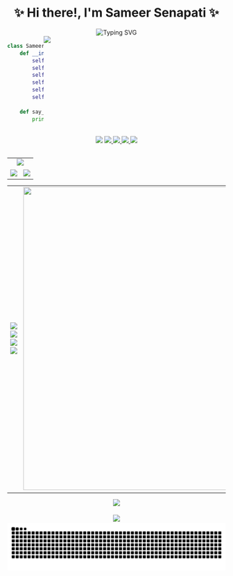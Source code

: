 <div align="center">
  <h1>✨ Hi there!, I'm <strong>Sameer Senapati</strong> ✨</h1>
  <img src="https://readme-typing-svg.herokuapp.com?font=Fira+Code&size=22&duration=3000&pause=1000&color=00CFFF&center=true&vCenter=true&width=600&lines=AI+%26+Machine+Learning+Explorer;Full+Stack+Web+Developer;Building+End-to-End+ML+Projects;Tech+Stack+Craftsman" alt="Typing SVG"/>
</div>
<div align="center">
  <img align="right" width="420" src="https://user-images.githubusercontent.com/74038190/225813708-98b745f2-7d22-48cf-9150-083f1b00d6c9.gif">
</div>

```python
class SameerSenapati:
    def __init__(self):
        self.name = "Sameer Senapati"
        self.role = "Machine Learning Enthusiast"
        self.location = "India"
        self.languages = ["Python", "JavaScript", "TypeScript", "C++"]
        self.interests = ["AI/ML", "Data Science", "Web Development"]
        self.learning = ["Deep Learning", "MLOps", "Cloud"]

    def say_hi(self):
        print("Thanks for dropping by! Let's build something amazing together!")
```

<br clear="both"/>
<div align="center">
  <img src="https://img.shields.io/badge/Profile%20Views-110-blue?style=for-the-badge&logo=github" height="40"/>
  <a href="https://instagram.com/beingsameer1.7">
    <img src="https://img.shields.io/badge/Instagram-E4405F?style=for-the-badge&logo=instagram&logoColor=white"/>
  </a>
  <a href="https://linkedin.com/in/sameer-senapati-759b0528a">
    <img src="https://img.shields.io/badge/LinkedIn-0077B5?style=for-the-badge&logo=linkedin&logoColor=white"/>
  </a>
  <a href="https://x.com/justsameer17">
    <img src="https://img.shields.io/badge/Twitter-1DA1F2?style=for-the-badge&logo=twitter&logoColor=white"/>
  </a>
  <a href="mailto:sameersenapati1709@gmail.com">
    <img src="https://img.shields.io/badge/Gmail-D14836?style=for-the-badge&logo=gmail&logoColor=white"/>
  </a>
</div>
<br>
<div align="center">
<table><tr>
<td colspan=2 align="center">
  <img height="180em" src="https://github-readme-stats.vercel.app/api?username=SameerSenapati17&theme=midnight-purple&hide_border=false&include_all_commits=false&count_private=false"/>
</td>
</tr>
<tr>
<td>
  <img height="180em" src="https://nirzak-streak-stats.vercel.app/?user=SameerSenapati17&theme=midnight-purple&hide_border=false"/>
</td>
  <td>
    <img height="180em" src="https://github-readme-stats.vercel.app/api/top-langs/?username=SameerSenapati17&theme=midnight-purple&hide_border=false&include_all_commits=false&count_private=false&layout=compact"/>
  </td>
</tr></table>
</div>

<div align="center">
<table>
  <tr>
    <!-- First column with fixed width -->
    <td width="350" align="center" valign="middle">
        <img src="https://skillicons.dev/icons?i=js,ts,react,nodejs&size=90" /><br/>
        <img src="https://skillicons.dev/icons?i=express,html,css,python&size=90" /><br/>
        <img src="https://skillicons.dev/icons?i=cpp,flask,git,github&size=90" /><br/>
        <img src="https://skillicons.dev/icons?i=mysql,sqlite,anaconda&size=90" />
    </td>
    <td>
      <img src="https://raw.githubusercontent.com/SameerSenapati17/SameerSenapati17/main/Kisuke%20Urahara%20Eye%20GIF%20by%20Xbox.gif" width="500" height="700" />
    </td>
  </tr>
</table>
</div>

<div align="center">
  <img src="https://github-profile-trophy.vercel.app/?username=SameerSenapati17&theme=gruvbox&no-frame=false&no-bg=true&margin-w=4"/>
</div>
</br>
<div align="center">
  <img src="https://quotes-github-readme.vercel.app/api?type=horizontal&theme=dark"/>
</div>

<div align="center">
<img src="https://raw.githubusercontent.com/SameerSenapati17/SameerSenapati17/output/snake.svg" alt="Snake animation" />
</div>


